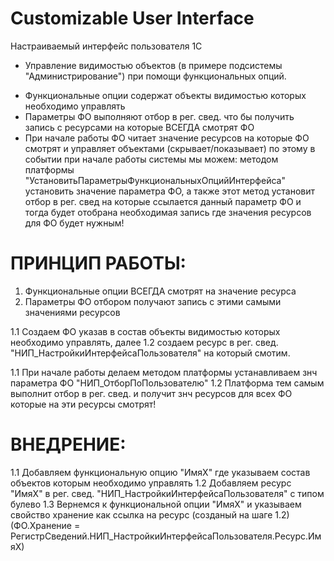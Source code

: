 # Customizable User Interface
Настраиваемый интерфейс пользователя 1C

* Управление видимостью объектов (в примере подсистемы "Администрирование") при помощи функциональных опций.

- Функциональные опции содержат объекты видимостью которых необходимо управлять
- Параметры ФО выполняют отбор в рег. свед. что бы получить запись с ресурсами на которые ВСЕГДА смотрят ФО
- При начале работы ФО читает значение ресурсов на которые ФО смотрят и управляет объектами (скрывает/показывает)
  по этому в событии при начале работы системы мы можем: методом платформы "УстановитьПараметрыФункциональныхОпцийИнтерфейса"
  установить значение параметра ФО, а также этот метод установит отбор в рег. свед на которые ссылается данный параметр ФО и
  тогда будет отобрана необходимая запись где значения ресурсов для ФО будет нужным!

# ПРИНЦИП РАБОТЫ:

1. Функциональные опции ВСЕГДА смотрят на значение ресурса
2. Параметры ФО отбором получают запись с этими самыми значениями ресурсов

1.1 Создаем ФО указав в состав объекты видимостью которых необходимо управлять, далее
1.2 создаем ресурс в рег. свед. "НИП_НастройкиИнтерфейсаПользователя" на который смотим.

1.1 При начале работы делаем методом платформы устанавливаем знч параметра ФО "НИП_ОтборПоПользователю"
1.2 Платформа тем самым выполнит отбор в рег. свед. и получит знч ресурсов для всех ФО которые на эти ресурсы смотрят!


# ВНЕДРЕНИЕ:

1.1 Добавляем функциональную опцию "ИмяХ" где указываем состав объектов которым необходимо управлять
1.2 Добавляем ресурс "ИмяХ" в рег. свед. "НИП_НастройкиИнтерфейсаПользователя" с типом булево
1.3 Вернемся к функциональной опции "ИмяХ" и указываем свойство хранение как ссылка на ресурс (созданый на шаге 1.2)
(ФО.Хранение = РегистрСведений.НИП_НастройкиИнтерфейсаПользователя.Ресурс.ИмяХ)

